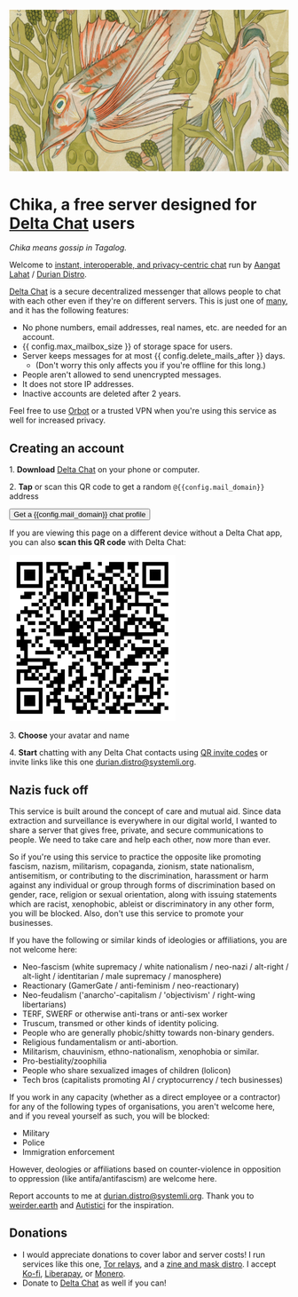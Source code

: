 ![A group of fish swimming together in seaweed](fish.jpg)

# Chika, a free server designed for [Delta Chat](https://delta.chat) users

_Chika means gossip in Tagalog._ 

Welcome to [instant, interoperable, and privacy-centric chat](https://delta.chat/chatmail) run by [Aangat Lahat](https://aangat.lahat.computer) / [Durian Distro](https://durian-distro.org/). 

[Delta Chat](https://delta.chat) is a secure decentralized messenger that allows people to chat with each other even if they're on different servers. This is just one of [many](https://delta.chat/chatmail), and it has the following features:

- No phone numbers, email addresses, real names, etc. are needed for an account.
- {{ config.max_mailbox_size }} of storage space for users.
- Server keeps messages for at most {{ config.delete_mails_after }} days. 
    - (Don't worry this only affects you if you're offline for this long.)
- People aren't allowed to send unencrypted messages.
- It does not store IP addresses.
- Inactive accounts are deleted after 2 years.

Feel free to use [Orbot](https://orbot.app/) or a trusted VPN when you're using this service as well for increased privacy.

## Creating an account

1\. <b>Download</b> [Delta Chat](https://delta.chat) on your phone or computer.

2\. <b>Tap</b> or scan this QR code to get a random `@{{config.mail_domain}}` address

<a class="cta-button" href="DCACCOUNT:https://{{ config.mail_domain }}/new"><button>Get a {{config.mail_domain}} chat profile</button></a>

If you are viewing this page on a different device
without a Delta Chat app,
you can also <b>scan this QR code</b> with Delta Chat:

<a href="DCACCOUNT:https://{{ config.mail_domain }}/new">
    <img width="300" src="chika.aangat.lahat.computer.png" />
    <!-- <img width=300 style="float: none;" src="qr-chatmail-invite-{{config.mail_domain}}.png" /> -->
</a>

3\. <b>Choose</b> your avatar and name

4\. <b>Start</b> chatting with any Delta Chat contacts using [QR invite codes](https://delta.chat/en/help#howtoe2ee) or invite links like this one [durian.distro@systemli.org](https://i.delta.chat/#A0E7290EB162D14C5E32358E38559370D0875CF0&a=durian.distro%40systemli.org&n=&i=g6jPAj4yzsm&s=8G3sbHejPQR).

## Nazis fuck off

This service is built around the concept of care and mutual aid. Since data extraction and surveillance is everywhere in our digital world, I wanted to share a server that gives free, private, and secure communications to people. We need to take care and help each other, now more than ever. 

So if you're using this service to practice the opposite like promoting fascism, nazism, militarism, copaganda, zionism, state nationalism, antisemitism, or contributing to the discrimination, harassment or harm against any individual or group through forms of discrimination based on gender, race, religion or sexual orientation, along with issuing statements which are racist, xenophobic, ableist or discriminatory in any other form, you will be blocked. Also, don't use this service to promote your businesses.

If you have the following or similar kinds of ideologies or affiliations, you are not welcome here:

- Neo-fascism (white supremacy / white nationalism / neo-nazi / alt-right / alt-light / identitarian / male supremacy / manosphere)
- Reactionary (GamerGate / anti-feminism / neo-reactionary)
- Neo-feudalism ('anarcho'-capitalism / 'objectivism' / right-wing libertarians)
- TERF, SWERF or otherwise anti-trans or anti-sex worker
- Truscum, transmed or other kinds of identity policing.
- People who are generally phobic/shitty towards non-binary genders.
- Religious fundamentalism or anti-abortion.
- Militarism, chauvinism, ethno-nationalism, xenophobia or similar.
- Pro-bestiality/zoophilia
- People who share sexualized images of children (lolicon)
- Tech bros (capitalists promoting AI / cryptocurrency / tech businesses)

If you work in any capacity (whether as a direct employee or a contractor) for any of the following types of organisations, you aren't welcome here, and if you reveal yourself as such, you will be blocked:

- Military
- Police
- Immigration enforcement

However, deologies or affiliations based on counter-violence in opposition to oppression (like antifa/antifascism) are welcome here.

Report accounts to me at [durian.distro@systemli.org](https://i.delta.chat/#A0E7290EB162D14C5E32358E38559370D0875CF0&a=durian.distro%40systemli.org&n=&i=g6jPAj4yzsm&s=8G3sbHejPQR). Thank you to [weirder.earth](https://github.com/weirderearth/weirder-rules/blob/main/rules-and-etiquette.md) and [Autistici](https://www.autistici.org/who/policy) for the inspiration.

## Donations

- I would appreciate donations to cover labor and server costs! I run services like this one, [Tor relays](https://metrics.torproject.org/rs.html#search/family:5589C16812A8E9C5BF1EB25EEC8060B877E24F56), and a [zine and mask distro](https://durian-distro.org). I accept [Ko-fi](https://ko-fi.com/duriandistro), [Liberapay](https://liberapay.com/durian-distro/), or [Monero](https://durian-distro.org/#Monero).
- Donate to [Delta Chat](https://delta.chat/en/contribute) as well if you can!
